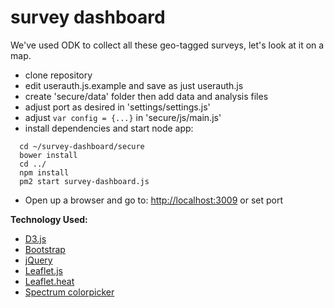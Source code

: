 survey dashboard
================

We've used ODK to collect all these geo-tagged surveys, let's look at it on a map.

- clone repository
- edit userauth.js.example and save as just userauth.js
- create 'secure/data' folder then add data and analysis files
- adjust port as desired in 'settings/settings.js'
- adjust `var config = {...}` in 'secure/js/main.js'
- install dependencies and start node app:
```shell
  cd ~/survey-dashboard/secure
  bower install
  cd ../
  npm install
  pm2 start survey-dashboard.js
```
- Open up a browser and go to: [http://localhost:3009](http://localhost:3009) or set port


**Technology Used:**
- [D3.js](http://d3js.org/)
- [Bootstrap](http://getbootstrap.com/)
- [jQuery](https://ajax.googleapis.com/ajax/libs/jquery/1.11.1/jquery.min.js)
- [Leaflet.js](http://leafletjs.com/)
- [Leaflet.heat](https://github.com/Leaflet/Leaflet.heat)
- [Spectrum colorpicker](https://github.com/bgrins/spectrum)
